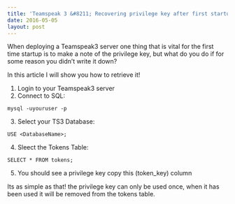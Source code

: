 ```yaml
---
title: 'Teamspeak 3 &#8211; Recovering privilege key after first startup (MySQL/MariaDB Only)'
date: 2016-05-05
layout: post
---
```

When deploying a Teamspeak3 server one thing that is vital for the first time startup is to make a note of the privilege key, but what do you do if for some reason you didn&#8217;t write it down?

In this article I will show you how to retrieve it!
<!--more-->

  1. Login to your Teamspeak3 server
  2. Connect to SQL:
  ```mysql
  mysql -uyouruser -p
  ```

  3. Select your TS3 Database:
  ```mysql
  USE <DatabaseName>;
  ```
  4. Sleect the Tokens Table:

  ```mysql
  SELECT * FROM tokens;
  ```
  5. You should see a privilege key copy this (token_key) column

Its as simple as that! the privilege key can only be used once, when it has been used it will be removed from the tokens table.
